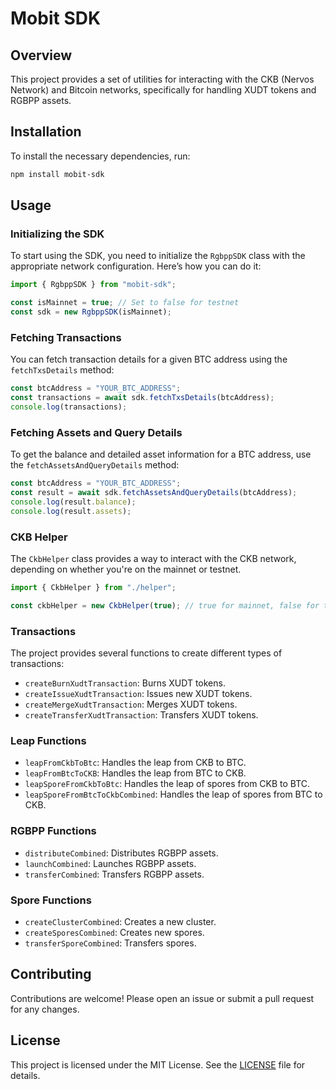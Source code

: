 # Mobit SDK

## Overview

This project provides a set of utilities for interacting with the CKB (Nervos
Network) and Bitcoin networks, specifically for handling XUDT tokens and RGBPP
assets.

## Installation

To install the necessary dependencies, run:

```bash
npm install mobit-sdk
```

## Usage

### Initializing the SDK

To start using the SDK, you need to initialize the `RgbppSDK` class with the
appropriate network configuration. Here’s how you can do it:

```typescript
import { RgbppSDK } from "mobit-sdk";

const isMainnet = true; // Set to false for testnet
const sdk = new RgbppSDK(isMainnet);
```

### Fetching Transactions

You can fetch transaction details for a given BTC address using the
`fetchTxsDetails` method:

```typescript
const btcAddress = "YOUR_BTC_ADDRESS";
const transactions = await sdk.fetchTxsDetails(btcAddress);
console.log(transactions);
```

### Fetching Assets and Query Details

To get the balance and detailed asset information for a BTC address, use the
`fetchAssetsAndQueryDetails` method:

```typescript
const btcAddress = "YOUR_BTC_ADDRESS";
const result = await sdk.fetchAssetsAndQueryDetails(btcAddress);
console.log(result.balance);
console.log(result.assets);
```

### CKB Helper

The `CkbHelper` class provides a way to interact with the CKB network, depending
on whether you're on the mainnet or testnet.

```typescript
import { CkbHelper } from "./helper";

const ckbHelper = new CkbHelper(true); // true for mainnet, false for testnet
```

### Transactions

The project provides several functions to create different types of
transactions:

- `createBurnXudtTransaction`: Burns XUDT tokens.
- `createIssueXudtTransaction`: Issues new XUDT tokens.
- `createMergeXudtTransaction`: Merges XUDT tokens.
- `createTransferXudtTransaction`: Transfers XUDT tokens.

### Leap Functions

- `leapFromCkbToBtc`: Handles the leap from CKB to BTC.
- `leapFromBtcToCKB`: Handles the leap from BTC to CKB.
- `leapSporeFromCkbToBtc`: Handles the leap of spores from CKB to BTC.
- `leapSporeFromBtcToCkbCombined`: Handles the leap of spores from BTC to CKB.

### RGBPP Functions

- `distributeCombined`: Distributes RGBPP assets.
- `launchCombined`: Launches RGBPP assets.
- `transferCombined`: Transfers RGBPP assets.

### Spore Functions

- `createClusterCombined`: Creates a new cluster.
- `createSporesCombined`: Creates new spores.
- `transferSporeCombined`: Transfers spores.

## Contributing

Contributions are welcome! Please open an issue or submit a pull request for any
changes.

## License

This project is licensed under the MIT License. See the [LICENSE](LICENSE) file
for details.
